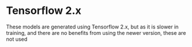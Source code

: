 # Tensorflow 2.x

These models are generated using Tensorflow 2.x, but as it is slower in training, and there are no benefits from using the newer version, these are not used
